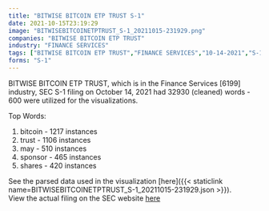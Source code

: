 ```yaml
---
title: "BITWISE BITCOIN ETP TRUST S-1"
date: 2021-10-15T23:19:29
image: "BITWISEBITCOINETPTRUST_S-1_20211015-231929.png"
companies: "BITWISE BITCOIN ETP TRUST"
industry: "FINANCE SERVICES"
tags: ["BITWISE BITCOIN ETP TRUST","FINANCE SERVICES","10-14-2021","S-1"]
forms: "S-1"
---
```

BITWISE BITCOIN ETP TRUST, which is in the Finance Services [6199] industry, SEC S-1 filing on October 14, 2021 had 32930 (cleaned) words - 600 were utilized for the visualizations.

Top Words:
1. bitcoin - 1217 instances
2. trust - 1106 instances
3. may - 510 instances
4. sponsor - 465 instances
5. shares - 420 instances


See the parsed data used in the visualization [here]({{< staticlink name=BITWISEBITCOINETPTRUST_S-1_20211015-231929.json >}}).  
View the actual filing on the SEC website [here](https://www.sec.gov/Archives/edgar/data/1763415/0001387131-21-009995.txt)